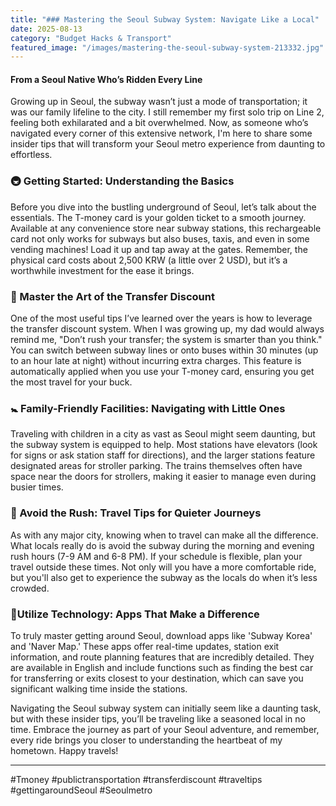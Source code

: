 ```yaml
---
title: "### Mastering the Seoul Subway System: Navigate Like a Local"
date: 2025-08-13
category: "Budget Hacks & Transport"
featured_image: "/images/mastering-the-seoul-subway-system-213332.jpg"
---
```


#### From a Seoul Native Who’s Ridden Every Line

Growing up in Seoul, the subway wasn’t just a mode of transportation; it was our family lifeline to the city. I still remember my first solo trip on Line 2, feeling both exhilarated and a bit overwhelmed. Now, as someone who’s navigated every corner of this extensive network, I'm here to share some insider tips that will transform your Seoul metro experience from daunting to effortless.

### 🚇 Getting Started: Understanding the Basics

Before you dive into the bustling underground of Seoul, let’s talk about the essentials. The T-money card is your golden ticket to a smooth journey. Available at any convenience store near subway stations, this rechargeable card not only works for subways but also buses, taxis, and even in some vending machines! Load it up and tap away at the gates. Remember, the physical card costs about 2,500 KRW (a little over 2 USD), but it’s a worthwhile investment for the ease it brings.

### 🔄 Master the Art of the Transfer Discount

One of the most useful tips I’ve learned over the years is how to leverage the transfer discount system. When I was growing up, my dad would always remind me, "Don’t rush your transfer; the system is smarter than you think." You can switch between subway lines or onto buses within 30 minutes (up to an hour late at night) without incurring extra charges. This feature is automatically applied when you use your T-money card, ensuring you get the most travel for your buck.

### 🚼 Family-Friendly Facilities: Navigating with Little Ones

Traveling with children in a city as vast as Seoul might seem daunting, but the subway system is equipped to help. Most stations have elevators (look for signs or ask station staff for directions), and the larger stations feature designated areas for stroller parking. The trains themselves often have space near the doors for strollers, making it easier to manage even during busier times.

### 🚄 Avoid the Rush: Travel Tips for Quieter Journeys

As with any major city, knowing when to travel can make all the difference. What locals really do is avoid the subway during the morning and evening rush hours (7-9 AM and 6-8 PM). If your schedule is flexible, plan your travel outside these times. Not only will you have a more comfortable ride, but you'll also get to experience the subway as the locals do when it’s less crowded.

### 📱Utilize Technology: Apps That Make a Difference

To truly master getting around Seoul, download apps like 'Subway Korea' and 'Naver Map.' These apps offer real-time updates, station exit information, and route planning features that are incredibly detailed. They are available in English and include functions such as finding the best car for transferring or exits closest to your destination, which can save you significant walking time inside the stations.

Navigating the Seoul subway system can initially seem like a daunting task, but with these insider tips, you’ll be traveling like a seasoned local in no time. Embrace the journey as part of your Seoul adventure, and remember, every ride brings you closer to understanding the heartbeat of my hometown. Happy travels!

---

#Tmoney #publictransportation #transferdiscount #traveltips #gettingaroundSeoul #Seoulmetro